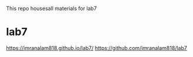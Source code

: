 This repo housesall materials for lab7
# lab7
https://imranalam818.github.io/lab7/
https://github.com/imranalam818/lab7
